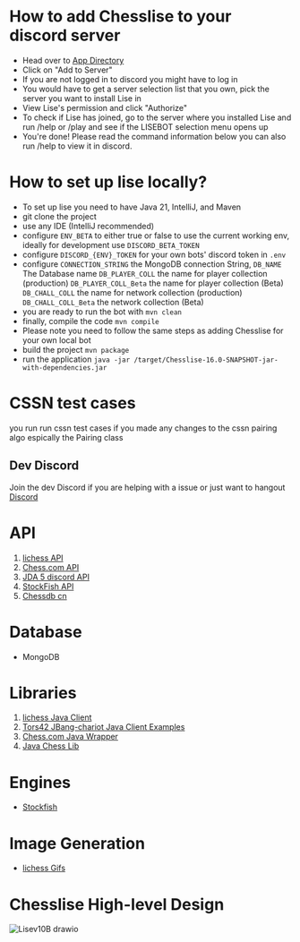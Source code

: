 # How to add Chesslise to your discord server
- Head over to [App Directory](https://discord.com/application-directory/930544707300393021)
- Click on "Add to Server"
- If you are not logged in to discord you might have to log in
- You would have to get a server selection list that you own, pick the server you want to install Lise in
- View Lise's permission and click "Authorize"
- To check if Lise has joined, go to the server where you installed Lise and run /help or /play and see if the LISEBOT selection menu opens up
- You're done! Please read the command information below you can also run /help to view it in discord.

# How to set up lise locally?

- To set up lise you need to have Java 21, IntelliJ, and Maven
- git clone the project
- use any IDE (IntelliJ recommended)
- configure `ENV_BETA` to either true or false to use the current working env, ideally for development use `DISCORD_BETA_TOKEN`
- configure ``` DISCORD_{ENV}_TOKEN ``` for your own bots' discord token in `.env` 
- configure ``CONNECTION_STRING`` the MongoDB connection String, ``DB_NAME`` The Database name `DB_PLAYER_COLL` the name for player collection (production) ``DB_PLAYER_COLL_Beta`` the name for player collection (Beta) ``DB_CHALL_COLL`` the name for network collection (production) ``DB_CHALL_COLL_Beta`` the network collection (Beta)
- you are ready to run the bot with ``` mvn clean ```
- finally, compile the code ``` mvn compile ```
- Please note you need to follow the same steps as adding Chesslise for your own local bot
- build the project ``` mvn package ```
- run the application ``` java -jar /target/Chesslise-16.0-SNAPSHOT-jar-with-dependencies.jar ```

# CSSN test cases
you run run cssn test cases if you made any changes to the cssn pairing algo espically the Pairing class

## Dev Discord
Join the dev Discord if you are helping with a issue or just want to hangout
[Discord](https://discord.gg/T2eH3tQjKC)


# API

 1. [lichess API](https://lichess.org/api) 
 2. [Chess.com API](https://github.com/sornerol/chess-com-pubapi-java-wrapper)
 3. [JDA 5 discord API](https://github.com/DV8FromTheWorld/JDA)
 4. [StockFish API](https://stockfish.online/)
5. [Chessdb cn](https://chessdb.cn/cloudbookc_info_en.html)

# Database
- MongoDB
# Libraries

 1. [lichess Java Client](https://github.com/tors42/chariot) 
 2. [Tors42 JBang-chariot Java Client Examples](https://github.com/tors42/jbang-chariot)
 3. [Chess.com Java Wrapper](https://github.com/sornerol/chess-com-pubapi-java-wrapper)
 4. [Java Chess Lib](https://github.com/bhlangonijr/chesslib)

# Engines

- [Stockfish](https://stockfishchess.org/)

# Image Generation
- [lichess Gifs](https://github.com/lichess-org/lila-gif)

# Chesslise High-level Design
![Lisev10B drawio](https://github.com/jalpp/LichessSearchEngineBot/assets/92553013/ab1aa349-135b-4f57-a592-bba4e6faf733)
